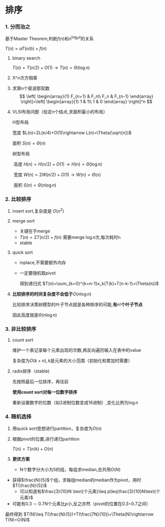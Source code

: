 # 排序

### 1. 分而治之

基于Master Theorem,判断$f(n)$和$n^{\log_b a}$的关系 

$T(n) = aT(n/b) + f(n)$

 1. binary search

    $T(n)=T(n/2)+O(1)\rightarrow T(n)=\Theta(\log n)$

 2. X^n次方相乘

 3. 求第n个斐波那契数 
    $$
    \left[
    \begin{array}{1}
    F_{n+1} & F_n\\
    F_n & F_{n-1}
    \end{array}
    \right]=\left[
    \begin{array}{1}
    1 & 1\\
    1 & 0
    \end{array}
    \right]^n
    $$

4. VLSI布局问题（给定$n$个结点,求面积最小的布局）

   H型布局 

   宽度 $L(n)=2L(n/4)+O(1)\rightarrow L(n)=\Theta(\sqrt{n})$

   面积 $S(n)=\Theta(n)$

   
   
   树型布局 
   
   ​	高度 $H(n)=H(n/2)+O(1)\rightarrow H(n)=\Theta(\log n)$
   
   ​	宽度 $W(n)=2W(n/2)+O(1)\rightarrow W(n)=\Theta(n)$
   
   ​	面积 $S(n)=\Theta(n\log n)$



### 2. 比较排序

1. insert sort,复杂度是 $O(n^2)$

2. merge sort
   - 关键在于merge
   - $T(n) = 2T(n/2) + f(n)$ 需要merge  $\log n$次,每次耗时n
   - stable
   
3. quick sort

   - inplace,不需要额外内存

   - 一定要随机取pivot

     得到递归式 $T(n)=\sum_{k=0}^{k=n-1}x_k(T(k)+T(n-k-1)+\Theta(n))$

4. **比较排序的时间复杂度不会低于**$O(n\log n)$

   比较排序决策树模型的叶子节点就是各种排序的可能,**有**$n!$**个叶子节点**

   因此高度就是$\Theta(n\log n)$



### 3. 非比较排序

 1. count sort

    维护一个表记录每个元素出现的次数,再反向遍历输入在表中的value

    复杂度为$O(k+n),k$是元素的大小范围（初始化和累加时需要）

2. radix排序（stable)

   先按照最后一位排序，再往前

   **使用count sort对每一位数字排序**

   重新设置数字的位数（如2进制位数变成16进制）,变化比例为$\log n$



### 4. 随机选择

 1. 用quick sort思想进行partition，复杂度为$O(n)$

 2. 根据pivot的位置,进行递归partition

    $T(n) = T(n/k) + O(n)$

3. **更优方案**

   - N个数字分大小为5的组，每组求median,总共用$O(N)$
- 获得$\frac{N}{5}$个组，求每组median的median作为pivot，用时$T(\frac{N}{5})$
   - 可以知道有$\frac{3}{10}N \text{个元素}\leq p\leq\frac{3}{10}N\text{个元素}$
- 可能有$0.3\sim0.7N$个元素比$p$小,反之亦然（pivot的位置在0.3~0.7之间）
  

最终得到 $T(N)\leq T(\frac{N}{5})+T(\frac{7N}{10})+\Theta(N)\rightarrow T(N)=O(N)$